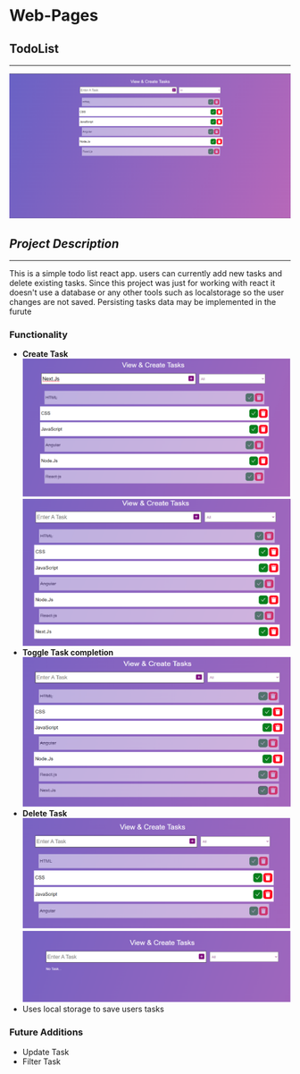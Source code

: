 # Web-Pages

## TodoList

---

![main-page](/assets/md/todoList/main.png)

## _Project Description_

---

This is a simple todo list react app. users can currently add new tasks and delete existing tasks.
Since this project was just for working with react it doesn't use a database or any other tools such as localstorage so the user changes are not saved. Persisting tasks data may be implemented in the furute

### Functionality

- **Create Task**
  ![add1](/assets/md/todoList/add1.png)
  ![add2](/assets/md/todoList/add2.png)
- **Toggle Task completion**
  ![toggle](/assets/md/todoList/toggle.png)
- **Delete Task**
  ![delete-one-task](/assets/md/todoList/delete-one.png)
  ![delete-all](/assets/md/todoList/delete-all.png)
- Uses local storage to save users tasks

### Future Additions

- Update Task
- Filter Task
